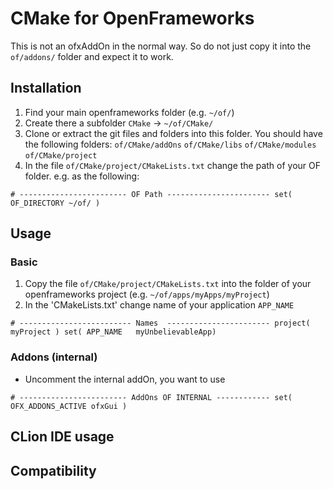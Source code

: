 # CMake for OpenFrameworks
This is not an ofxAddOn in the normal way.
So do not just copy it into the `of/addons/` folder and expect it to work.

## Installation
1. Find your main openframeworks folder (e.g. `~/of/`)
2. Create there a subfolder `CMake` -> `~/of/CMake/`
3. Clone or extract the git files and folders into this folder. You should have the following folders:
`of/CMake/addOns`
`of/CMake/libs`
`of/CMake/modules`
`of/CMake/project`
4. In the file `of/CMake/project/CMakeLists.txt` change the path of your OF folder. e.g. as the following:

``# ------------------------ OF Path -----------------------
set( OF_DIRECTORY ~/of/ )
``

## Usage

### Basic
1. Copy the file `of/CMake/project/CMakeLists.txt` into the folder of your openframeworks project (e.g. `~/of/apps/myApps/myProject`)
2. In the 'CMakeLists.txt' change name of your application `APP_NAME`

``# ------------------------- Names  -----------------------
project(        myProject )
set( APP_NAME   myUnbelievableApp)
``

### Addons (internal)
- Uncomment the internal addOn, you want to use

``# ------------------------ AddOns OF INTERNAL ------------
 set( OFX_ADDONS_ACTIVE
         ofxGui
 )
``

## CLion IDE usage

## Compatibility
